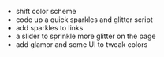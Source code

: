 - shift color scheme
- code up a quick sparkles and glitter script
- add sparkles to links
- a slider to sprinkle more glitter on the page
- add glamor and some UI to tweak colors
